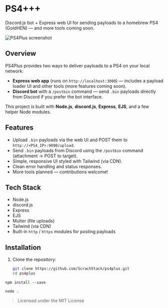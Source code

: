 # PS4+++

Discord.js bot + Express web UI for sending payloads to a homebrew PS4 (GoldHEN) — and more tools coming soon.

![PS4Plus screenshot](https://github.com/user-attachments/assets/d25cd131-b713-4447-9701-49b3be0eb2a6)

## Overview

PS4Plus provides two ways to deliver payloads to a PS4 on your local network:

- **Express web app** (runs on `http://localhost:3000`) — includes a payload loader UI and other tools (more features coming soon).
- **Discord bot** with a `/postbin` command — send `.bin` payloads directly from Discord if you prefer the bot interface.

This project is built with **Node.js**, **discord.js**, **Express**, **EJS**, and a few helper Node modules.

## Features

- Upload `.bin` payloads via the web UI and POST them to `http://<PS4_IP>:9090/upload`.
- Send `.bin` payloads from Discord using the `/postbin` command (attachment → POST to target).
- Simple, responsive UI styled with Tailwind (via CDN).
- Clean error handling and status responses.
- More tools planned — contributions welcome!

## Tech Stack

- Node.js
- discord.js
- Express
- EJS
- Multer (file uploads)
- Tailwind (via CDN)
- Built-in `http` / `https` modules for posting payloads

## Installation

1. Clone the repository:
   ```bash
   git clone https://github.com/ScrachStack/ps4plus.git
   cd ps4plus
```
npm install --save

node .

```


> Licensed under the MIT License

